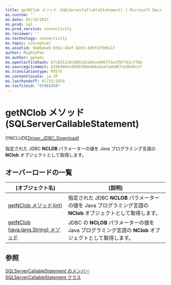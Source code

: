 ```yaml
---
title: getNClob メソッド (SQLServerCallableStatement) | Microsoft Docs
ms.custom: ''
ms.date: 01/19/2017
ms.prod: sql
ms.prod_service: connectivity
ms.reviewer: ''
ms.technology: connectivity
ms.topic: conceptual
ms.assetid: 9a86daeb-03b2-45ef-82d3-495f33fb0113
author: MightyPen
ms.author: genemi
ms.openlocfilehash: 6fc825228c8092a5a9dce998f53e1fbf763cff8b
ms.sourcegitcommit: b2464064c0566590e486a3aafae6d67ce2645cef
ms.translationtype: MTE75
ms.contentlocale: ja-JP
ms.lasthandoff: 07/15/2019
ms.locfileid: "67981450"
---
```

# <a name="getnclob-method-sqlservercallablestatement"></a>getNClob メソッド (SQLServerCallableStatement)
[!INCLUDE[Driver_JDBC_Download](../../../includes/driver_jdbc_download.md)]

  指定された JDBC **NCLOB** パラメーターの値を Java プログラミング言語の **NClob** オブジェクトとして取得します。  
  
## <a name="overload-list"></a>オーバーロードの一覧  
  
|[オブジェクト名]|[説明]|  
|----------|-----------------|  
|[getNClob メソッド&#40;int&#41;](../../../connect/jdbc/reference/getnclob-method-int.md)|指定された JDBC **NCLOB** パラメーターの値を Java プログラミング言語の **NClob** オブジェクトとして取得します。|  
|[getNClob &#40;java.lang.String&#41; メソッド](../../../connect/jdbc/reference/getnclob-method-java-lang-string.md)|JDBC の **NCLOB** パラメーターの値を Java プログラミング言語の **NClob** オブジェクトとして取得します。|  
  
## <a name="see-also"></a>参照  
 [SQLServerCallableStatement のメンバー](../../../connect/jdbc/reference/sqlservercallablestatement-members.md)   
 [SQLServerCallableStatement クラス](../../../connect/jdbc/reference/sqlservercallablestatement-class.md)  
  
  
